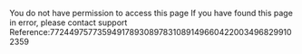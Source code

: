 You do not have permission to access this page If you have found this page in error, please contact support Reference:7724497577359491789308978310891496604220034968299102359